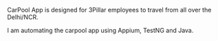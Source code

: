 CarPool App is designed for 3Pillar employees to travel from all over the Delhi/NCR.

I am automating the carpool app using Appium, TestNG and Java.
